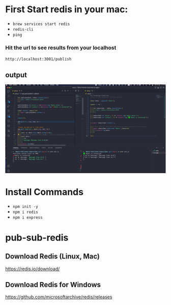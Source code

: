 # First Start  redis in your mac:

-   `brew services start redis`
-   `redis-cli`
-  `ping`

### Hit the url to see results from your localhost

`http://localhost:3001/publish`

## output

![Output](./ps.png)



#   Install Commands

-  `npm init -y `
-  `npm i redis `
-  `npm i express `

# pub-sub-redis

## Download Redis (Linux, Mac)
https://redis.io/download/

## Download Redis for Windows
https://github.com/microsoftarchive/redis/releases